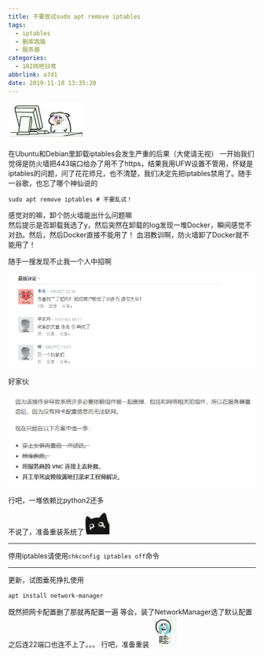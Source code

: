 ```yaml
---
title: 不要尝试sudo apt remove iptables
tags:
  - iptables
  - 删库跑路
  - 服务器
categories:
  - 102网吧日常
abbrlink: a7d1
date: 2019-11-18 13:35:20
---
```

![Picture](do-not-use-sudo-apt-remove-iptables/emmm.png)

<!-- more -->

在Ubuntu和Debian里卸载iptables会发生严重的后果（大佬请无视）
一开始我们觉得是防火墙把443端口给办了用不了https，结果我用UFW设置不管用，怀疑是iptables的问题，问了花花师兄，也不清楚，我们决定先把iptables禁用了。随手一谷歌，也忘了哪个神仙说的

```shell
sudo apt remove iptables # 不要乱试！
```

感觉对的嘛，卸个防火墙能出什么问题嘛  
然后提示是否卸载我选了y，然后突然在卸载的log发现一堆Docker，瞬间感觉不对劲。然后，然后Docker直接不能用了！
血泪教训啊，防火墙卸了Docker就不能用了！

随手一搜发现不止我一个人中招啊

![Picture](do-not-use-sudo-apt-remove-iptables/iptables-docker.png)

好家伙

![Picture](do-not-use-sudo-apt-remove-iptables/cnm.png)

行吧，一堆依赖比python2还多

不说了，准备重装系统了![Picture](do-not-use-sudo-apt-remove-iptables/mmm.jpg)

---

停用iptables请使用`chkconfig iptables off`命令

---

更新，试图垂死挣扎使用

```bash
apt install network-manager
```

既然把网卡配置删了那就再配置一遍
等会，装了NetworkManager选了默认配置之后连22端口也连不上了。。。
行吧，准备重装
![Picture](do-not-use-sudo-apt-remove-iptables/wa.jpg)
